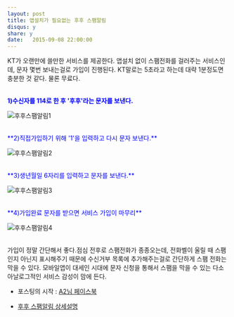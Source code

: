 ```yaml
---
layout: post
title: 앱설치가 필요없는 후후 스팸알림 
disqus: y
share: y
date:   2015-09-08 22:00:00
---
```


KT가 오랜만에 쓸만한 서비스를 제공한다. 앱설치 없이 스팸전화를 걸러주는 서비스인데, 문자 몇번 보내는걸로 가입이 진행된다. KT말로는 5초라고 하는데 대략 1분정도면 충분한 것 같다. 물론 무료다.
</br></br>


<span style="color:blue">**1)수신자를 114로 한 후 '후후'라는 문자를 보낸다.** </span>

![후후스팸알림1](http://beatshon.github.io/images/who1.PNG)
</br>

</br>
<span style="color:blue">**2)직접가입하기 위해 '1'을 입력하고 다시 문자 보낸다.**</span>

![후후스팸알림2](http://beatshon.github.io/images/who4.PNG)
</br>

</br>
<span style="color:blue">**3)생년월일 6자리를 입력하고 문자를 보낸다.**</span>

![후후스팸알림3](http://beatshon.github.io/images/who2.PNG)
</br>

</br>
<span style="color:blue">**4)가입완료 문자를 받으면 서비스 가입이 마무리**</span>

![후후스팸알림4](http://beatshon.github.io/images/who3.PNG)
</br>
</br>

가입이 정말 간단해서 좋다.점심 전후로 스팸전화가 종종오는데, 전화벨이 울릴 때 스팸인지 아닌지 표시해주기 때문에 수신거부 목록에 추가해주는걸로 간단하게 스팸 전화는 막을 수 있다. 모바일앱이 대세인 시대에 문자 신청을 통해서 스팸을 막을 수 있는 다소 아날로그적인 서비스 감성이 맘에 든다. 

- 포스팅의 시작 : [A2님 페이스북](https://www.facebook.com/ani2life?fref=ts) 

- [후후 스팸알림 상세설명](http://product.olleh.com/wDic/productDetail.do?ItemCode=1075)


